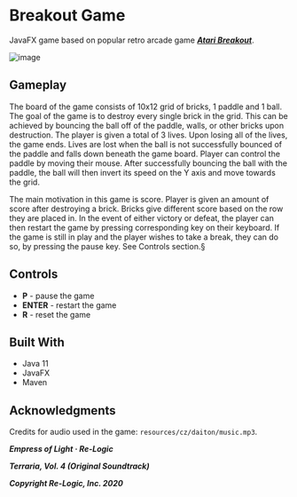 # Breakout Game

JavaFX game based on popular retro arcade game [***Atari Breakout***](https://en.wikipedia.org/wiki/Breakout_(video_game)).

![image](https://github.com/itsDaiton/breakout-game/assets/72783924/d7f8f9a2-2e8e-4ce3-81aa-d016b23be1a9)

## Gameplay
The board of the game consists of 10x12 grid of bricks, 1 paddle and 1 ball. The goal of the game is to destroy every single brick in the grid. This can be achieved by bouncing the ball off of the paddle, walls, or other bricks upon destruction. The player is given a total of 3 lives. Upon losing all of the lives, the game ends. Lives are lost when the ball is not successfully bounced of the paddle and falls down beneath the game board. Player can control the paddle by moving their mouse. After successfully bouncing the ball with the paddle, the ball will then invert its speed on the Y axis and move towards the grid.

The main motivation in this game is score. Player is given an amount of score after destroying a brick. Bricks give different score based on the row they are placed in. In the event of either victory or defeat, the player can then restart the game by pressing corresponding key on their keyboard. If the game is still in play and the player wishes to take a break, they can do so, by pressing the pause key. See Controls section.§

## Controls
- **P** - pause the game
- **ENTER** - restart the game
- **R** - reset the game

## Built With
- Java 11
- JavaFX
- Maven

## Acknowledgments
Credits for audio used in the game: `resources/cz/daiton/music.mp3`.


***Empress of Light · Re-Logic***

***Terraria, Vol. 4 (Original Soundtrack)***

***Copyright Re-Logic, Inc. 2020***
